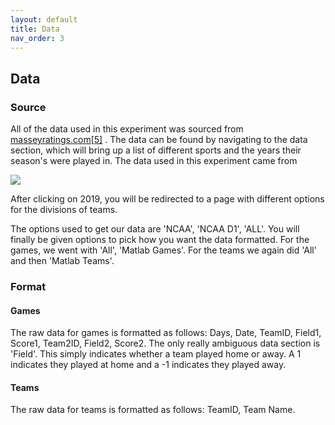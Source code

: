 ```yaml
---
layout: default
title: Data
nav_order: 3
---
```

## Data
### Source
All of the data used in this experiment was sourced from [masseyratings.com]()<a href= "/Trust-Tools/references.html">[5]</a> . The data can be found by navigating to the data section, which will bring up a list of different sports and the years their season's were played in. The data used in this experiment came from

![](/Trust-Tools/assets/images/college_basketball.PNG?raw=true)

 After clicking on 2019, you will be redirected to a page with different options for the divisions of teams.


The options used to get our data are 'NCAA', 'NCAA D1', 'ALL'. You will finally be given options to pick how you want the data formatted. For the games, we went with 'All', 'Matlab Games'. For the teams we again did 'All' and then 'Matlab Teams'.

### Format

#### __Games__

The raw data for games is formatted as follows: Days, Date, TeamID, Field1, Score1, Team2ID, Field2, Score2. The only really ambiguous data section is 'Field'. This simply indicates whether a team played home or away. A 1 indicates they played at home and a -1 indicates they played away.

#### __Teams__

The raw data for teams is formatted as follows: TeamID, Team Name.
